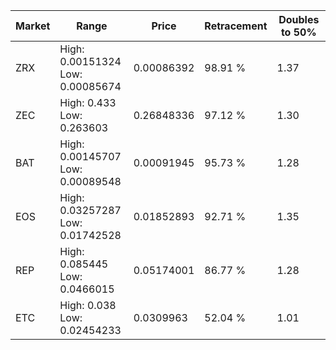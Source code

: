 | Market | Range | Price| Retracement | Doubles to 50% |
| --- | --- | --- | --- | --- |
| ZRX | High: 0.00151324<br />Low: 0.00085674 | 0.00086392 | 98.91 % | 1.37 |
| ZEC | High: 0.433<br />Low: 0.263603 | 0.26848336 | 97.12 % | 1.30 |
| BAT | High: 0.00145707<br />Low: 0.00089548 | 0.00091945 | 95.73 % | 1.28 |
| EOS | High: 0.03257287<br />Low: 0.01742528 | 0.01852893 | 92.71 % | 1.35 |
| REP | High: 0.085445<br />Low: 0.0466015 | 0.05174001 | 86.77 % | 1.28 |
| ETC | High: 0.038<br />Low: 0.02454233 | 0.0309963 | 52.04 % | 1.01 |
